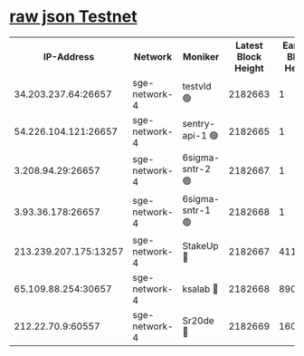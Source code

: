 
[raw json Testnet](https://rpc-check.sget.stavr.tech/sget/rpc-sget-result.json)
=


<table><tr><th>IP-Address</th><th>Network</th><th>Moniker</th><th>Latest Block Height</th><th>Earliest Block Height</th><th>Catching Up</th><th>Tx Index</th><th>Voting Power</th><th>Scan Time</th></tr><tr><td>34.203.237.64:26657</td><td>sge-network-4</td><td>testvld 🟢</td><td>2182663</td><td>1</td><td>False</td><td>on</td><td>0</td><td>2024-03-26T09:37:51.518017771UTC</td></tr><tr><td>54.226.104.121:26657</td><td>sge-network-4</td><td>sentry-api-1 🟢</td><td>2182665</td><td>1</td><td>False</td><td>on</td><td>0</td><td>2024-03-26T09:38:04.285787474UTC</td></tr><tr><td>3.208.94.29:26657</td><td>sge-network-4</td><td>6sigma-sntr-2 🟢</td><td>2182667</td><td>1</td><td>False</td><td>on</td><td>0</td><td>2024-03-26T09:38:13.534648972UTC</td></tr><tr><td>3.93.36.178:26657</td><td>sge-network-4</td><td>6sigma-sntr-1 🟢</td><td>2182668</td><td>1</td><td>False</td><td>on</td><td>0</td><td>2024-03-26T09:38:18.183815308UTC</td></tr><tr><td>213.239.207.175:13257</td><td>sge-network-4</td><td>StakeUp 🔴</td><td>2182667</td><td>411001</td><td>False</td><td>off</td><td>100</td><td>2024-03-26T09:38:12.633189726UTC</td></tr><tr><td>65.109.88.254:30657</td><td>sge-network-4</td><td>ksalab 🔴</td><td>2182668</td><td>890001</td><td>False</td><td>on</td><td>3497</td><td>2024-03-26T09:38:20.516876503UTC</td></tr><tr><td>212.22.70.9:60557</td><td>sge-network-4</td><td>Sr20de 🔴</td><td>2182669</td><td>1608978</td><td>False</td><td>on</td><td>133</td><td>2024-03-26T09:38:22.928577084UTC</td></tr></table>
